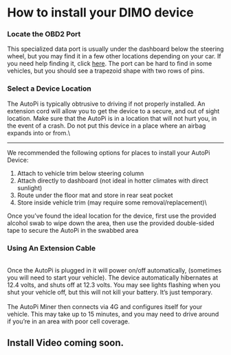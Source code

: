 # How to install your DIMO device

### **Locate the OBD2 Port** <img src="https://lh5.googleusercontent.com/hkXE-AsMhWARWfSRr15AZpm-PBvV8_ZcEelbtBlnohZ5K0rXlUlY8nBgeDRvGL55dEM1GtT9jpasNV-z29ckqpW2tKK3_5lB9TdYMP07X2BQzeYOoIgmrrMWJt5eM5aLNs1Q2rA1YUOxbCqG_Q" alt="" data-size="line">

This specialized data port is usually under the dashboard below the steering wheel, but you may find it in a few other locations depending on your car. If you need help finding it, click [here](https://www.carmd.com/obd-port-location/). The port can be hard to find in some vehicles, but you should see a trapezoid shape with two rows of pins.

### **Select a Device Location**

The AutoPi is typically obtrusive to driving if not properly installed. An extension cord will allow you to get the device to a secure, and out of sight location. Make sure that the AutoPi is in a location that will not hurt you, in the event of a crash. Do not put this device in a place where an airbag expands into or from.\
****

We recommended the following options for places to install your AutoPi Device:

1. Attach to vehicle trim below steering column
2. Attach directly to dashboard (not ideal in hotter climates with direct sunlight)
3. Route under the floor mat and store in rear seat pocket
4. Store inside vehicle trim (may require some removal/replacement)\


Once you’ve found the ideal location for the device, first use the provided alcohol swab to wipe down the area, then use the provided double-sided tape to secure the AutoPi in the swabbed area

### **Using An Extension Cable**

\
Once the AutoPi is plugged in it will power on/off automatically, (sometimes you will need to start your vehicle). The device automatically hibernates at 12.4 volts, and shuts off at 12.3 volts. You may see lights flashing when you shut your vehicle off, but this will not kill your battery. It’s just temporary.\
\
The AutoPi Miner then connects via 4G and configures itself for your vehicle. This may take up to 15 minutes, and you may need to drive around if you’re in an area with poor cell coverage.

## Install Video coming soon.&#x20;
